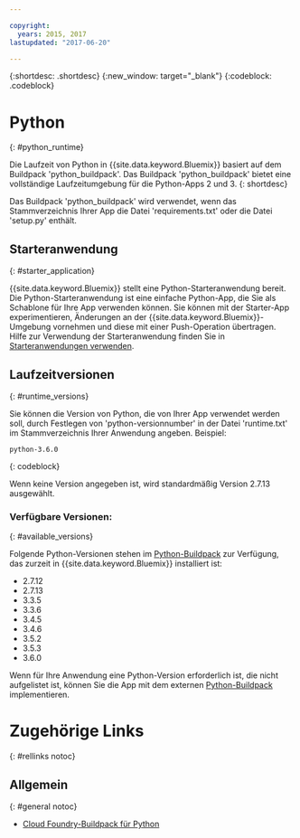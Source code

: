 ```yaml
---

copyright:
  years: 2015, 2017
lastupdated: "2017-06-20"

---
```


{:shortdesc: .shortdesc}
{:new_window: target="_blank"}
{:codeblock: .codeblock}

# Python
{: #python_runtime}

Die Laufzeit von Python in {{site.data.keyword.Bluemix}} basiert auf dem Buildpack 'python_buildpack'.
Das Buildpack 'python_buildpack' bietet eine vollständige Laufzeitumgebung für die Python-Apps 2 und 3.
{: shortdesc}

Das Buildpack 'python_buildpack' wird verwendet, wenn das Stammverzeichnis Ihrer App die Datei 'requirements.txt' oder die Datei 'setup.py' enthält.

## Starteranwendung
{: #starter_application}

{{site.data.keyword.Bluemix}} stellt eine Python-Starteranwendung bereit.  Die Python-Starteranwendung ist eine einfache Python-App, die Sie als Schablone für Ihre App verwenden können. Sie können mit der Starter-App experimentieren, Änderungen an der {{site.data.keyword.Bluemix}}-Umgebung vornehmen und diese mit einer Push-Operation übertragen.  Hilfe zur Verwendung der Starteranwendung finden Sie in [Starteranwendungen verwenden](/docs/cfapps/starter_app_usage.html).

## Laufzeitversionen
{: #runtime_versions}

Sie können die Version von Python, die von Ihrer App verwendet werden soll, durch Festlegen von 'python-versionnumber' in der Datei 'runtime.txt' im Stammverzeichnis Ihrer Anwendung angeben. Beispiel:

```
python-3.6.0
```
{: codeblock}

Wenn keine Version angegeben ist, wird standardmäßig Version 2.7.13 ausgewählt.

### Verfügbare Versionen:
{: #available_versions}

Folgende Python-Versionen stehen im [Python-Buildpack](https://github.com/cloudfoundry/python-buildpack/releases/tag/v1.5.15) zur Verfügung, das zurzeit in {{site.data.keyword.Bluemix}} installiert ist:

* 2.7.12
* 2.7.13
* 3.3.5
* 3.3.6
* 3.4.5
* 3.4.6
* 3.5.2
* 3.5.3
* 3.6.0

Wenn für Ihre Anwendung eine Python-Version erforderlich ist, die nicht aufgelistet ist, können Sie die App mit dem externen [Python-Buildpack](https://github.com/cloudfoundry/python-buildpack) implementieren.

# Zugehörige Links
{: #rellinks notoc}
## Allgemein
{: #general notoc}
* [Cloud Foundry-Buildpack für Python](https://github.com/cloudfoundry/python-buildpack)

